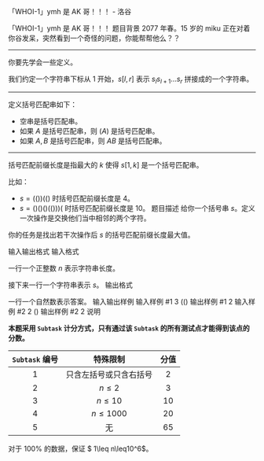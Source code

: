 



「WHOI-1」ymh  是 AK 哥！！！ - 洛谷














「WHOI-1」ymh  是 AK 哥！！！
题目背景
$2077$ 年春。$15$ 岁的 miku 正在对着你谷发呆，突然看到一个奇怪的问题，你能帮帮他么？？

----

你要先学会一些定义。


我们约定一个字符串下标从 $1$ 开始，$s[l,r]$ 表示 $s_ls_{l+1}\dots s_r$ 拼接成的一个字符串。

---

定义括号匹配串如下：

- 空串是括号匹配串。
- 如果 $A$ 是括号匹配串，则 $(A)$ 是括号匹配串。
- 如果 $A,B$ 是括号匹配串，则 $AB$ 是括号匹配串。

---

括号匹配前缀长度是指最大的 $k$ 使得 $s[1,k]$ 是一个括号匹配串。

比如：
- $s=\text{(())(()}$ 时括号匹配前缀长度是 $4$。
- $s=\text{()()()(()))(}$ 时括号匹配前缀长度是 $10$。
题目描述
给你一个括号串 $s$。定义一次操作是交换他们当中相邻的两个字符。

你的任务是找出若干次操作后 $s$ 的括号匹配前缀长度最大值。

输入输出格式
输入格式

一行一个正整数 $n$ 表示字符串长度。

接下来一行一个字符串表示 $s$。
输出格式

一行一个自然数表示答案。
输入输出样例
输入样例 #1
3
(()
输出样例 #1
2
输入样例 #2
2
()
输出样例 #2
2
说明


**本题采用 $\texttt{Subtask}$ 计分方式，只有通过该 $\texttt{Subtask}$ 的所有测试点才能得到该点的分数。**

| $\texttt{Subtask}$ 编号 | 特殊限制 | 分值 |
| :----------: | :----------: | :----------: |
| 1 | 只含左括号或只含右括号 | 2 |
| 2 | $n \leq 2$ | 3 |
| 3 | $n \leq 10$ | 10 |
| 4 | $n \leq 1000$ | 20 |
| 5 | 无| 65 |

对于 $100\%$ 的数据，保证 $ 1\leq n\leq10^6$。






